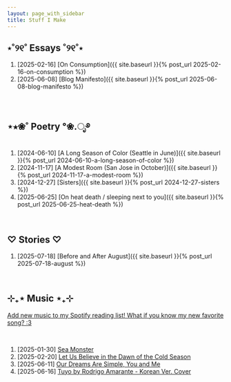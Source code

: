 ```yaml
---
layout: page_with_sidebar
title: Stuff I Make
---
```


<!-- For navigation from sidebar -->
<div id="essays"></div>

## ⋆˚୨୧˚ Essays ˚୨୧˚⋆

<!-- Jekyll builds with version 3.0 and configured with a baseurl, need to prepend post_url or link tags with site.baseurl like below; the links will need to be updated to remove baseurl prefix once Github pages updates its Jekyll version -->
1. [2025-02-16] [On Consumption]({{ site.baseurl }}{% post_url 2025-02-16-on-consumption %})
2. [2025-06-08] [Blog Manifesto]({{ site.baseurl }}{% post_url 2025-06-08-blog-manifesto %})

<br>

<!-- For navigation from sidebar -->
<div id="poetry"></div>

## ⋆⭒❀˚ Poetry °❀.ೃ࿔

1. [2024-06-10] [A Long Season of Color (Seattle in June)]({{ site.baseurl }}{% post_url 2024-06-10-a-long-season-of-color %})
2. [2024-11-17] [A Modest Room (San Jose in October)]({{ site.baseurl }}{% post_url 2024-11-17-a-modest-room %})
3. [2024-12-27] [Sisters]({{ site.baseurl }}{% post_url 2024-12-27-sisters %})
3. [2025-06-25] [On heat death / sleeping next to you]({{ site.baseurl }}{% post_url 2025-06-25-heat-death %})

<br>

<!-- For navigation from sidebar -->
<div id="stories"></div>

## ♡ Stories ♡

1. [2025-07-18] [Before and After August]({{ site.baseurl }}{% post_url 2025-07-18-august %})

<br>

<!-- For navigation from sidebar -->
<div id="music"></div>

## ⊹₊⋆ Music ⋆₊⊹
[Add new music to my Spotify reading list! What if you know my new favorite song? :3](https://open.spotify.com/playlist/0fHigJTn4T8SgHTdpGVBH7?si=a793b6ec2fb94b43&pt=f227ee9720ca0752505ba2552ebb24fa)

<br>

1. [2025-01-30] [Sea Monster](https://open.spotify.com/track/1lznaFgHdCmHz19kCeWGkh?si=13556f2cfea84f70)
2. [2025-02-20] [Let Us Believe in the Dawn of the Cold Season](https://open.spotify.com/track/4iqzp9Esfsqz42zGjbLKjO?si=0e4963af089c4a53)
3. [2025-06-11] [Our Dreams Are Simple, You and Me](https://open.spotify.com/track/0ugmPrrcBomTSwFMkVm0Mm?si=eb785944c30f4ecb)
4. [2025-06-16] [Tuyo by Rodrigo Amarante - Korean Ver. Cover](https://open.spotify.com/track/7EPXEPWjW2EdPeX1jHY4td?si=4a0a99b535be4ee7)





